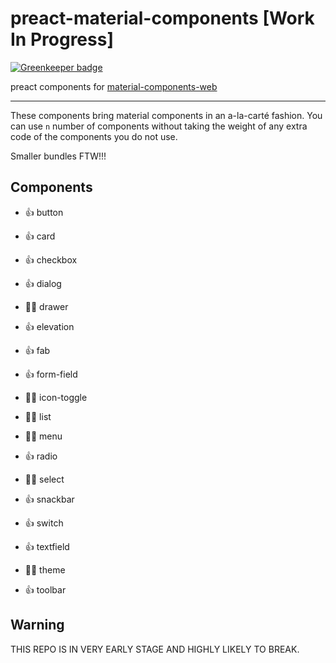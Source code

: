 # preact-material-components [Work In Progress]
[![Greenkeeper badge](https://badges.greenkeeper.io/prateekbh/preact-material-components.svg)](https://greenkeeper.io/)

preact components for [material-components-web](https://github.com/material-components/material-components-web)

---
These components bring material components in an a-la-carté fashion.
You can use `n` number of components without taking the weight of any extra code of the components you do not use.

Smaller bundles FTW!!!

## Components
- 👍 button

- 👍 card

- 👍 checkbox

- 👍 dialog

- 👎🏽 drawer

- 👍 elevation

- 👍 fab

- 👍 form-field

- 👎🏽 icon-toggle

- 👎🏽 list

- 👎🏽 menu

- 👍 radio

- 👎🏽 select

- 👍 snackbar

- 👍 switch

- 👍 textfield

- 👎🏽 theme

- 👍 toolbar


## Warning
THIS REPO IS IN VERY EARLY STAGE AND HIGHLY LIKELY TO BREAK.
